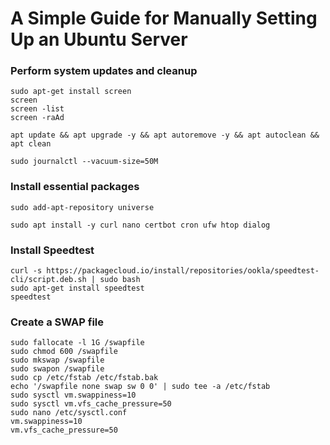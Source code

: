 # A Simple Guide for Manually Setting Up an Ubuntu Server
### Perform system updates and cleanup
```
sudo apt-get install screen
screen
screen -list
screen -raAd
```
```
apt update && apt upgrade -y && apt autoremove -y && apt autoclean && apt clean
```
```
sudo journalctl --vacuum-size=50M
```
### Install essential packages
```
sudo add-apt-repository universe
```
```
sudo apt install -y curl nano certbot cron ufw htop dialog
```
### Install Speedtest
```
curl -s https://packagecloud.io/install/repositories/ookla/speedtest-cli/script.deb.sh | sudo bash
sudo apt-get install speedtest
speedtest
```
### Create a SWAP file
```
sudo fallocate -l 1G /swapfile
sudo chmod 600 /swapfile
sudo mkswap /swapfile
sudo swapon /swapfile
sudo cp /etc/fstab /etc/fstab.bak
echo '/swapfile none swap sw 0 0' | sudo tee -a /etc/fstab
sudo sysctl vm.swappiness=10
sudo sysctl vm.vfs_cache_pressure=50
sudo nano /etc/sysctl.conf
vm.swappiness=10
vm.vfs_cache_pressure=50
```
